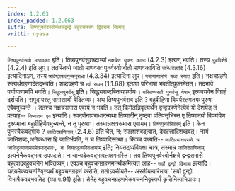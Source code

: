```yaml
---
index: 1.2.63
index_padded: 1.2.063
sutra: तिष्यपुनर्ववस्वोर्नक्षत्रद्वन्द्वे बहुवचनस्य द्विवचनं नित्यम्
vritti: nyasa

---
```

`तिष्यपुनर्वसवो माणवकाः` इति। तिष्यपुनर्वसुशब्दाभ्यां `नक्षत्रेण युक्तः कालः` (4.2.3) इत्यण् भवति। तस्य `लुबविशेषे` (4.2.4) इति लुप्। ततस्तिष्ये जातो माणवकः पुनर्वस्वोर्जातौ माणवकाविति `सन्धिवेलादि` (4.3.16) इत्यादिनाऽण्, तस्य `श्रविष्ठाफल्गुन्यनुराधा` (4.3.34) इत्यादिना लुप्। `पर्यायाणामपि यथा स्यात्` इति। नक्षत्रग्रहणे सत्यर्थग्रहणादेतद्भवति। शब्दग्रहणे च `स्वं रूपम्` (1.1.68) इत्यषा परिभाषा भवतीत्युक्तमेतत्। तदभावे पर्यायाणामपि भवति। `सिद्ध्यपुनर्वसू` इति। सिद्ध्यशब्दस्तिष्यपर्यायः। `यस्तिष्यस्तौ पुनर्वसू येषाम्` इत्यवयवेन विग्रहं दर्शयति। समुदायस्तु समासार्थो वेदितव्यः। अथ तिष्यपुनर्वसव इति ? बहुव्रीहिणा विपर्यस्तमतयः पुरुषा एवैवमुच्यन्ते । ततश्च नक्षत्रसमास एवायं न भवति। तत् किमेतन्निवृत्त्यर्थेन द्वन्द्वग्रहणेनेत्येवं यो देशयेत् तं प्रत्याह-- `तिष्यादय एव` इत्यादि। स्वदर्णनापराधादन्यथा तिष्यादीन् दृष्ट्वा प्रतिपत्तृभिस्त ए तिष्यादयो विपर्ययेण दृश्यमाना
बहुव्रीहिणैवमुच्यन्ते, न तु पुरुषाः। तस्मान्नक्षत्रसमास एवायम्। `तिष्यपुनर्वस्विदम्` इति। केन पुनरत्रैकवद्भावः ? `जातिरप्राणिनाम्` (2.4.6) इति चेत्, न; सञ्ज्ञाशबद्त्वात्, देवदत्तादिशब्दवत्। नायं जातिशब्दः,अनेकधारा हि जातिर्भवति, न च तिष्यादिस्तथा। किञ्च वक्ष्यति-- `जातिप्रधानपरत्वे च जातिद्रव्याणामयमेकवद्भावः, न नियतद्रव्यविवक्षायाम्` इति; नियतद्रव्यविवक्षा चात्र, तस्मान्न `जातिरप्राणिनाम्` इत्यनेनैकवद्भाव उपपद्यते। न चान्यदेकवद्भावलक्षणमस्ति। तत्र तिष्यपुनर्वस्वोर्नक्षत्रे
द्वन्द्वसमासे बहुत्वाद्बहुवचनेन भवितव्यम्। एवञ्च बहुवचनग्रहणमनर्थकमित्यत आह-- `सर्वो द्वन्द्वो विभाषा` इत्यादि। यदयमेकवचननिवृत्त्यर्थं बहुवचनग्रहणं करोति, ततोऽवसीयते-- अस्तीयम्परिभाषा `सर्वो द्वन्द्वो विभाषैकवद्भवतिट (व्या.प.91) इति। तेनेह बहुवचनग्रहणमेकवचननिवृत्त्यर्थं कृतिमित्यभिप्रायः।